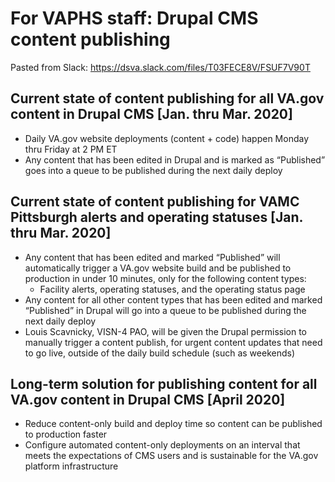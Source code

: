 # For VAPHS staff: Drupal CMS content publishing

Pasted from Slack: https://dsva.slack.com/files/T03FECE8V/FSUF7V90T

## Current state of content publishing for all VA.gov content in Drupal CMS [Jan. thru Mar. 2020]
- Daily VA.gov website deployments (content + code) happen Monday thru Friday at 2 PM ET
- Any content that has been edited in Drupal and is marked as “Published” goes into a queue to be published during the next daily deploy

## Current state of content publishing for VAMC Pittsburgh alerts and operating statuses [Jan. thru Mar. 2020]
- Any content that has been edited and marked “Published” will automatically trigger a VA.gov website build and be published to production in under 10 minutes, only for the following content types:
   - Facility alerts, operating statuses, and the operating status page
- Any content for all other content types that has been edited and marked “Published” in Drupal will go into a queue to be published during the next daily deploy
- Louis Scavnicky, VISN-4 PAO, will be given the Drupal permission to manually trigger a content publish, for urgent content updates that need to go live, outside of the daily build schedule (such as weekends)

## Long-term solution for publishing content for all VA.gov content in Drupal CMS [April 2020]
- Reduce content-only build and deploy time so content can be published to production faster
- Configure automated content-only deployments on an interval that meets the expectations of CMS users and is sustainable for the VA.gov platform infrastructure
